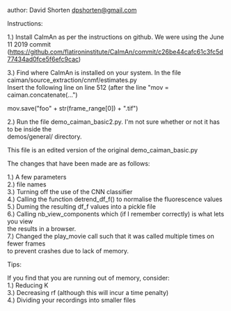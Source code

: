 author: David Shorten <dpshorten@gmail.com>

Instructions:

1.) Install CaImAn as per the instructions on github. We were using the June 11 2019 commit<br/>
(https://github.com/flatironinstitute/CaImAn/commit/c26be44cafc61c3fc5d77434ad0fce5f6efc9cac)<br/>

3.) Find where CaImAn is installed on your system. In the file caiman/source_extraction/cnmf/estimates.py<br/>
Insert the following line on line 512 (after the line "mov = caiman.concatenate(...")<br/>

mov.save("foo" + str(frame_range[0]) + ".tif")<br/>

2.) Run the file demo_caiman_basic2.py. I'm not sure whether or not it has to be inside the<br/>
demos/general/ directory.<br/>

This file is an edited version of the original demo_caiman_basic.py<br/>

The changes that have been made are as follows:<br/>

1.) A few parameters<br/>
2.) file names<br/>
3.) Turning off the use of the CNN classifier<br/>
4.) Calling the function detrend_df_f() to normalise the fluorescence values<br/>
5.) Duming the resulting df_f values into a pickle file<br/>
6.) Calling nb_view_components which (if I remember correctly) is what lets you view<br/>
the results in a browser.<br/>
7.) Changed the play_movie call such that it was called multiple times on fewer frames<br/>
    to prevent crashes due to lack of memory.<br/>


Tips:<br/>

If you find that you are running out of memory, consider:<br/>
1.) Reducing K<br/>
3.) Decreasing rf (although this will incur a time penalty)<br/>
4.) Dividing your recordings into smaller files<br/>